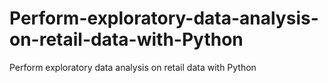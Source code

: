 # Perform-exploratory-data-analysis-on-retail-data-with-Python
Perform exploratory data analysis on retail data with Python
